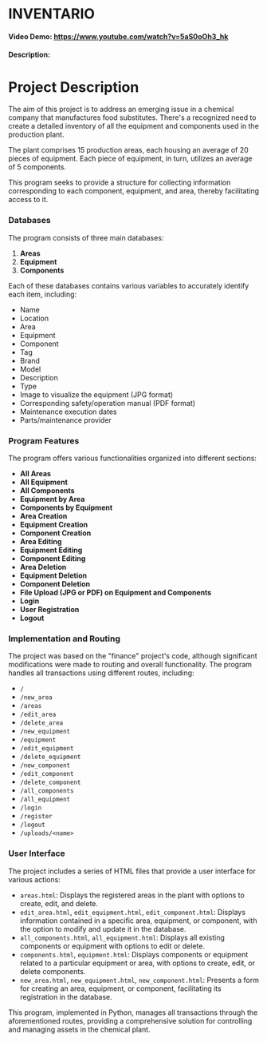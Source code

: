 # INVENTARIO
#### Video Demo:  https://www.youtube.com/watch?v=5aS0oOh3_hk
#### Description:

# Project Description

The aim of this project is to address an emerging issue in a chemical company that manufactures food substitutes. There's a recognized need to create a detailed inventory of all the equipment and components used in the production plant.

The plant comprises 15 production areas, each housing an average of 20 pieces of equipment. Each piece of equipment, in turn, utilizes an average of 5 components.

This program seeks to provide a structure for collecting information corresponding to each component, equipment, and area, thereby facilitating access to it.

### Databases

The program consists of three main databases:

1. **Areas**
2. **Equipment**
3. **Components**

Each of these databases contains various variables to accurately identify each item, including:

- Name
- Location
- Area
- Equipment
- Component
- Tag
- Brand
- Model
- Description
- Type
- Image to visualize the equipment (JPG format)
- Corresponding safety/operation manual (PDF format)
- Maintenance execution dates
- Parts/maintenance provider

### Program Features

The program offers various functionalities organized into different sections:

- **All Areas**
- **All Equipment**
- **All Components**
- **Equipment by Area**
- **Components by Equipment**
- **Area Creation**
- **Equipment Creation**
- **Component Creation**
- **Area Editing**
- **Equipment Editing**
- **Component Editing**
- **Area Deletion**
- **Equipment Deletion**
- **Component Deletion**
- **File Upload (JPG or PDF) on Equipment and Components**
- **Login**
- **User Registration**
- **Logout**

### Implementation and Routing

The project was based on the "finance" project's code, although significant modifications were made to routing and overall functionality. The program handles all transactions using different routes, including:

- `/`
- `/new_area`
- `/areas`
- `/edit_area`
- `/delete_area`
- `/new_equipment`
- `/equipment`
- `/edit_equipment`
- `/delete_equipment`
- `/new_component`
- `/edit_component`
- `/delete_component`
- `/all_components`
- `/all_equipment`
- `/login`
- `/register`
- `/logout`
- `/uploads/<name>`

### User Interface

The project includes a series of HTML files that provide a user interface for various actions:

- `areas.html`: Displays the registered areas in the plant with options to create, edit, and delete.
- `edit_area.html`, `edit_equipment.html`, `edit_component.html`: Displays information contained in a specific area, equipment, or component, with the option to modify and update it in the database.
- `all_components.html`, `all_equipment.html`: Displays all existing components or equipment with options to edit or delete.
- `components.html`, `equipment.html`: Displays components or equipment related to a particular equipment or area, with options to create, edit, or delete components.
- `new_area.html`, `new_equipment.html`, `new_component.html`: Presents a form for creating an area, equipment, or component, facilitating its registration in the database.

This program, implemented in Python, manages all transactions through the aforementioned routes, providing a comprehensive solution for controlling and managing assets in the chemical plant.
